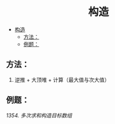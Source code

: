 <!--
 * @Description: 
 * @Author: shadow221213
 * @Date: 2023-10-24 18:46:00
 * @LastEditTime: 2023-11-01 13:59:00
-->
# <div align="center">构造</div>

<!-- TOC -->

- [构造](#构造)
  - [方法：](#方法)
  - [例题：](#例题)

<!-- /TOC -->

## 方法：

1. 逆推 + 大顶堆 + 计算（最大值与次大值）

## 例题：

*1354. 多次求和构造目标数组*